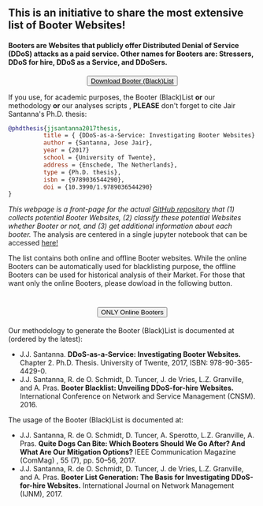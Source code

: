 ## This is an initiative to share the most extensive list of Booter Websites! 
#### Booters are Websites that publicly offer Distributed Denial of Service (DDoS) attacks as a paid service. Other names for Booters are: Stressers, DDoS for hire, DDoS as a Service, and DDoSers.

 <a href="https://github.com/jjsantanna/booters_ecosystem_analysis/blob/master/booters_ecosystem_analysis.ipynb" target="_blank">
 <input type="button" value="Download Booter (Black)List" href="https://google.com" style="display: block; margin: 0 auto;"> 
 </a>
 
If you use, for academic purposes, the Booter (Black)List **or** our methodology **or** our analyses scripts , **PLEASE** don't forget to cite Jair Santanna's Ph.D. thesis:

```bibtex
@phdthesis{jjsantanna2017thesis,
          title = { {DDoS-as-a-Service: Investigating Booter Websites} },
          author = {Santanna, Jose Jair},
          year = {2017}
          school = {University of Twente},
          address = {Enschede, The Netherlands},
          type = {Ph.D. thesis},
          isbn = {9789036544290},
          doi = {10.3990/1.9789036544290}
}
```

*This webpage is a front-page for the actual [GitHub repository](https://github.com/jjsantanna/booters_ecosystem_analysis) that (1) collects potential Booter Websites, (2) classify these potential Websites whether Booter or not, and (3) get additional information about each booter.* The analysis are centered in a single jupyter notebook that can be accessed <a href="https://github.com/jjsantanna/booters_ecosystem_analysis/blob/master/booters_ecosystem_analysis.ipynb" target="_blank">here!</a>

The list contains both online and offline Booter websites. While the online Booters can be automatically used for blacklisting purpose, the offline Booters can be used for historical analysis of their Market. For those that want only the online Booters, please dowload in the following button.

<h1> <input type="button" value="ONLY Online Booters" href="https://google.com" style="display: block; margin: 0 auto;"> </h1>

Our methodology to generate the Booter (Black)List is documented at (ordered by the latest):
- J.J. Santanna. **DDoS-as-a-Service: Investigating Booter Websites.** Chapter 2. Ph.D. Thesis. University of Twente, 2017, ISBN: 978-90-365-4429-0. 
- J.J. Santanna, R. de O. Schmidt, D. Tuncer, J. de Vries, L.Z. Granville, and A. Pras. **Booter Blacklist: Unveiling DDoS-for-hire Websites.** International Conference on Network and Service Management (CNSM). 2016. 

The usage of the Booter (Black)List is documented at:
- J.J. Santanna, R. de O. Schmidt, D. Tuncer, A. Sperotto, L.Z. Granville, A. Pras. **Quite Dogs Can Bite: Which Booters Should We Go After? And What Are Our Mitigation Options?** IEEE Communication Magazine (ComMag) , 55 (7), pp. 50–56, 2017.
- J.J. Santanna, R. de O. Schmidt, D. Tuncer, J. de Vries, L.Z. Granville, and A. Pras. **Booter List Generation: The Basis for Investigating DDoS-for-hire Websites.** International Journal on Network Management (IJNM), 2017.
